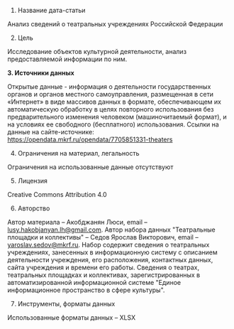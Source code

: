 1. Название дата-статьи

Анализ сведений о театральных учреждениях Российской Федерации

2. Цель

Исследование объектов культурной деятельности, анализ предоставляемой информации по ним. 

**3. Источники данных**

Открытые данные - информация о деятельности государственных органов и органов местного самоуправления, размещенная в сети «Интернет» в виде массивов данных в формате, обеспечивающем их автоматическую обработку в целях повторного использования без предварительного изменения человеком (машиночитаемый формат), и на условиях ее свободного (бесплатного) использования. Ссылки на данные на сайте-источнике: https://opendata.mkrf.ru/opendata/7705851331-theaters

4. Ограничения на материал, легальность

Ограничения на использованные данные отсутствуют

5. Лицензия

Creative Commons Attribution 4.0

6. Авторство

Автор материала – Акобджанян Люси, email – lusy.hakobjanyan.lh@gmail.com. Автор набора данных "Театральные площадки и коллективы" – Седов Ярослав Викторович, email – yaroslav.sedov@mkrf.ru. Набор содержит сведения о театральных учреждениях, занесенных в информационную систему с описанием деятельности учреждения, его расположения, контактных данных, сайта учреждения и времени его работы. Сведения о театрах, театральных площадках и коллективах, зарегистрированных в автоматизированной информационной системе "Единое информационное пространство в сфере культуры". 

7. Инструменты, форматы данных

Использованные форматы данных – XLSX
